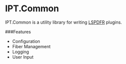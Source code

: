 # IPT.Common

IPT.Common is a utility library for writing [LSPDFR](https://www.lcpdfr.com/lspdfr) plugins.

###Features
* Configuration
* Fiber Management
* Logging
* User Input

